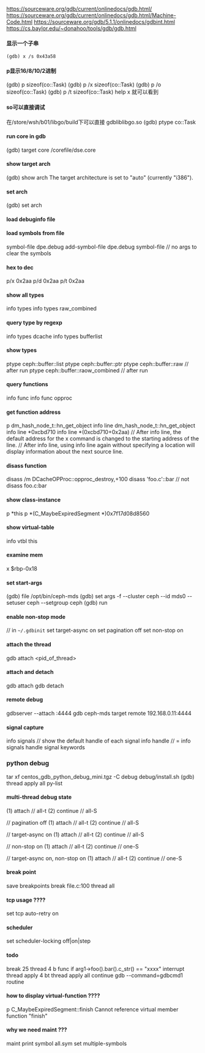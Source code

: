 https://sourceware.org/gdb/current/onlinedocs/gdb.html/
https://sourceware.org/gdb/current/onlinedocs/gdb.html/Machine-Code.html
https://sourceware.org/gdb/5.1.1/onlinedocs/gdbint.html
https://cs.baylor.edu/~donahoo/tools/gdb/gdb.html
#### 显示一个子串
```
(gdb) x /s 0x43a58
```

#### p显示16/8/10/2进制
(gdb) p sizeof(co::Task)
(gdb) p /x sizeof(co::Task)
(gdb) p /o sizeof(co::Task)
(gdb) p /t sizeof(co::Task)
help x 就可以看到

#### so可以直接调试
在/store/wsh/b01/libgo/build下可以直接 gdbliblibgo.so
(gdb) ptype co::Task

#### run core in gdb
(gdb) target core /corefile/dse.core

####  show target arch
(gdb) show arch
The target architecture is set to "auto" (currently "i386").

#### set arch
(gdb) set arch

#### load debuginfo file

#### load symbols from file
symbol-file dpe.debug
add-symbol-file dpe.debug
symbol-file // no args to clear the symbols

#### hex to dec 
p/x 0x2aa
p/d 0x2aa
p/t 0x2aa

#### show all types 
info types
info types raw_combined

#### query type by regexp
info types dcache
info types bufferlist

####  show types
ptype ceph::buffer::list
ptype ceph::buffer::ptr
ptype ceph::buffer::raw // after run
ptype ceph::buffer::raow_combined // after run

#### query functions
info func <regexp>
info func opproc

#### get function address 
p dm_hash_node_t::hn_get_object
info line dm_hash_node_t::hn_get_object
info line *0xcbd710
info line *(0xcbd710+0x2aa)
// After info line, the default address for the x command is changed to the starting address of the line.
// After info line, using info line again without specifying a location will display information about the next source line.

#### disass function
disass /m DCacheOPProc::opproc_destroy,+100
disass 'foo.c'::bar // not disass foo.c:bar

#### show class-instance
p *this
p *(C_MaybeExpiredSegment *)0x7f17d08d8560

#### show virtual-table
info vtbl this

#### examine mem
x $rbp-0x18

#### set start-args
(gdb) file /opt/bin/ceph-mds
(gdb) set args -f --cluster ceph --id mds0 --setuser ceph --setgroup ceph
(gdb) run

#### enable non-stop mode
// in `~/.gdbinit` 
set target-async on
set pagination off
set non-stop on

#### attach the thread
gdb attach <pid_of_thread>

#### attach and detach
gdb attach 
gdb detach

#### remote debug
gdbserver --attach :4444 <pid>
gdb ceph-mds
target remote 192.168.0.11:4444

#### signal capture
info signals // show the default handle of each signal
info handle  // = info signals
handle signal keywords

### python debug
tar xf centos_gdb_python_debug_mini.tgz -C debug
debug/install.sh
(gdb) thread apply all py-list

#### multi-thread debug state
(1) attach // all-t
(2) continue // all-S

// pagination off
(1) attach // all-t
(2) continue // all-S

// target-async on
(1) attach // all-t
(2) continue // all-S

// non-stop on
(1) attach // all-t
(2) continue // one-S

// target-async on, non-stop on
(1) attach // all-t
(2) continue // one-S 

#### break point
save breakpoints <filename>
break file.c:100 thread all

#### tcp usage ????
set tcp auto-retry on

#### scheduler
set scheduler-locking off|on|step 

#### todo
break 25 thread 4
b func if arg1->foo().bar().c_str() == "xxxx"
interrupt
thread apply 4 bt
thread apply all continue
gdb --command=gdbcmd1 routine

#### how to display virtual-function ????
p C_MaybeExpiredSegment::finish
Cannot reference virtual member function "finish"

#### why we need maint ???
maint print symbol all.sym 
set multiple-symbols
